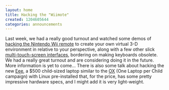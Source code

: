 ```yaml
---
layout: home
title: Hacking the "Wiimote"
created: 1204605644
categories: announcements
---
```

Last week, we had a really good turnout and watched some demos of [hacking the Nintendo Wii remote](http://www.usmechatronics.com/usmgarage/WiiBot.html) to create your own virtual 3-D environment in relative to your perspective, along with a few other slick [multi-touch-screen interfaces](http://www.ted.com/index.php/talks/view/id/65), bordering on making keyboards obsolete. We had a really great turnout and are considering doing it in the future. More information is yet to come... There is also some talk about hacking the new [Eee](http://en.wikipedia.org/wiki/ASUS_Eee_PCEEE "ASUS Eee PC - Wikipedia, the free encyclopedia"), a $500 child-sized laptop similar to the [OX](http://laptop.org/laptop/ "One Laptop per Child") (One Laptop per Child campaign) with Linux pre-installed that, for the price, has some pretty impressive hardware specs, and I might add it is very light-weight.
